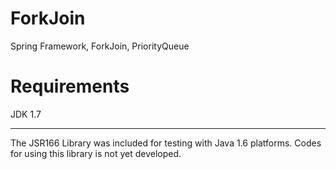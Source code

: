 ForkJoin
========

Spring Framework, ForkJoin, PriorityQueue

Requirements
========
JDK 1.7

--------
The JSR166 Library was included for testing with Java 1.6 platforms. Codes for using this library is not yet developed.

